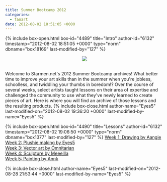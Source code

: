 ```yaml
---
title: Summer Bootcamp 2012
categories:
  - fanart
date: 2012-08-02 18:51:05 +0000
---
```

{% include box-open.html box-id="4489" title="Intro" author-id="6132" timestamp="2012-08-02 18:51:05 +0000" type="norm" dbname="box18169" last-modified-by="127" %}
<center><img src="http - //starmen.net/fanart/community/Bootcamp2012/Bootcamp2012Banner.png" /></center>

<br />

Welcome to Starmen.net's 2012 Summer Bootcamp archives! What better time to improve your art skills than in the summer when you're jobless, schoolless, and twiddling your thumbs in boredom!? Over the course of several weeks, select artists taught lessons on their area of expertise and challenged the community to use what they've newly learned to create pieces of art. Here is where you will find an archive of those lessons and the resulting products.
{% include box-close.html author-name="Eyes5" last-modified-on="2012-08-02 19:36:20 +0000" last-modified-by-name="Eyes5" %}

{% include box-open.html box-id="4490" title="Lessons" author-id="6132" timestamp="2012-08-02 19:06:50 +0000" type="norm" dbname="box1377" last-modified-by="127" %}
<a href="http://starmen.net/fanart/community/Bootcamp2012/Aangie.php">Week 1: Drawing by Aangie</a>
<br />
<a href="http://starmen.net/fanart/community/Bootcamp2012/Eyes5.php">Week 2: Plushie making by Eyes5</a>
<br />
<a href="http://starmen.net/fanart/community/Bootcamp2012/Omnitarian.php">Week 3: Vector art by Omnitarian</a>
<br />
<a href="http://starmen.net/fanart/community/Bootcamp2012/Meeellla.php">Week 4: Sculpture by Meeellla</a><br />
<a href="http://starmen.net/fanart/community/Bootcamp2012/Annk.php">Week 5: Painting by Annk</a>

{% include box-close.html author-name="Eyes5" last-modified-on="2012-08-28 21:53:44 +0000" last-modified-by-name="Eyes5" %}
